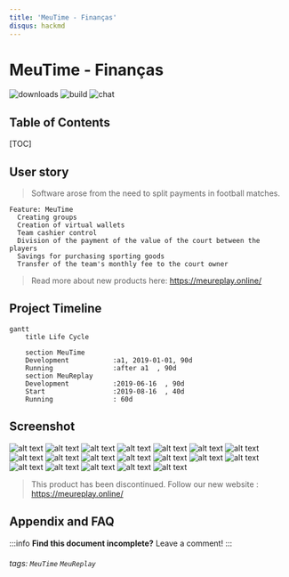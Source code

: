 ```yaml
---
title: 'MeuTime - Finanças'
disqus: hackmd
---
```


MeuTime - Finanças
===
![downloads](https://img.shields.io/github/downloads/atom/atom/total.svg)
![build](https://img.shields.io/appveyor/ci/:user/:repo.svg)
![chat](https://img.shields.io/discord/:serverId.svg)


## Table of Contents

[TOC]


User story
---

> Software arose from the need to split payments in football matches.


```gherkin=
Feature: MeuTime
  Creating groups
  Creation of virtual wallets
  Team cashier control
  Division of the payment of the value of the court between the players
  Savings for purchasing sporting goods
  Transfer of the team's monthly fee to the court owner
```

> Read more about new products here: https://meureplay.online/

Project Timeline
---
```mermaid
gantt
    title Life Cycle

    section MeuTime
    Development           :a1, 2019-01-01, 90d
    Running               :after a1  , 90d
    section MeuReplay
    Development           :2019-06-16  , 90d
    Start                 :2019-08-16  , 40d
    Running               : 60d
```

Screenshot
---
![alt text](https://raw.github.com/willyan-fidelis/meutime-financeiro-webapp-ionic/master/screenshot/img1.jpeg "MeuTime - Finanças")
![alt text](https://raw.github.com/willyan-fidelis/meutime-financeiro-webapp-ionic/master/screenshot/img2.jpeg "MeuTime - Finanças")
![alt text](https://raw.github.com/willyan-fidelis/meutime-financeiro-webapp-ionic/master/screenshot/img3.jpeg "MeuTime - Finanças")
![alt text](https://raw.github.com/willyan-fidelis/meutime-financeiro-webapp-ionic/master/screenshot/img4.jpeg "MeuTime - Finanças")
![alt text](https://raw.github.com/willyan-fidelis/meutime-financeiro-webapp-ionic/master/screenshot/img5.jpeg "MeuTime - Finanças")
![alt text](https://raw.github.com/willyan-fidelis/meutime-financeiro-webapp-ionic/master/screenshot/img6.jpeg "MeuTime - Finanças")
![alt text](https://raw.github.com/willyan-fidelis/meutime-financeiro-webapp-ionic/master/screenshot/img7.jpeg "MeuTime - Finanças")
![alt text](https://raw.github.com/willyan-fidelis/meutime-financeiro-webapp-ionic/master/screenshot/img8.jpeg "MeuTime - Finanças")
![alt text](https://raw.github.com/willyan-fidelis/meutime-financeiro-webapp-ionic/master/screenshot/img9.jpeg "MeuTime - Finanças")
![alt text](https://raw.github.com/willyan-fidelis/meutime-financeiro-webapp-ionic/master/screenshot/img10.jpeg "MeuTime - Finanças")
![alt text](https://raw.github.com/willyan-fidelis/meutime-financeiro-webapp-ionic/master/screenshot/img11.jpeg "MeuTime - Finanças")
![alt text](https://raw.github.com/willyan-fidelis/meutime-financeiro-webapp-ionic/master/screenshot/img12.jpeg "MeuTime - Finanças")
![alt text](https://raw.github.com/willyan-fidelis/meutime-financeiro-webapp-ionic/master/screenshot/img13.jpeg "MeuTime - Finanças")
![alt text](https://raw.github.com/willyan-fidelis/meutime-financeiro-webapp-ionic/master/screenshot/img14.jpeg "MeuTime - Finanças")
![alt text](https://raw.github.com/willyan-fidelis/meutime-financeiro-webapp-ionic/master/screenshot/img15.jpeg "MeuTime - Finanças")
![alt text](https://raw.github.com/willyan-fidelis/meutime-financeiro-webapp-ionic/master/screenshot/img16.jpeg "MeuTime - Finanças")
![alt text](https://raw.github.com/willyan-fidelis/meutime-financeiro-webapp-ionic/master/screenshot/img17.jpeg "MeuTime - Finanças")
![alt text](https://raw.github.com/willyan-fidelis/meutime-financeiro-webapp-ionic/master/screenshot/img18.jpeg "MeuTime - Finanças")
![alt text](https://raw.github.com/willyan-fidelis/meutime-financeiro-webapp-ionic/master/screenshot/img19.jpeg "MeuTime - Finanças")

> This product has been discontinued. Follow our new website : https://meureplay.online/

## Appendix and FAQ

:::info
**Find this document incomplete?** Leave a comment!
:::

###### tags: `MeuTime` `MeuReplay`
